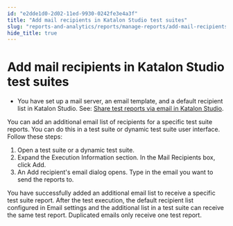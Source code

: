 ```yaml
---
id: "e2dde1d0-2d02-11ed-9930-0242fe3e4a3f"
title: "Add mail recipients in Katalon Studio test suites"
slug: "reports-and-analytics/reports/manage-reports/add-mail-recipients-in-katalon-studio-test-suites"
hide_title: true
---
```


# <a id="task-2165" class="anchor_top_offset"/><a id="ariaid-title1" class="anchor_top_offset"/>Add mail recipients in <span xmlns="http://www.w3.org/1999/xhtml" className="ph">Katalon Studio</span>  test suites

<div xmlns="http://www.w3.org/1999/xhtml" className="section prereq p"><ul className="ul"><li className="li"><p className="p">You have  set up a mail server, an email template, and a default recipient list in <span className="ph">Katalon Studio</span>. See: <a className="xref" href="/reports-and-analytics/reports/manage-reports/share-test-reports-via-email-in-katalon-studio">Share test reports via email in <span className="ph">Katalon Studio</span></a>.</p></li></ul></div>
<section xmlns="http://www.w3.org/1999/xhtml" className="section context">You can add an additional email list of recipients for a specific test suite reports. You can do this in a test suite or dynamic test suite user interface. Follow these steps:</section> 
<ol xmlns="http://www.w3.org/1999/xhtml" className="ol steps"><li className="li step"><span className="ph cmd">Open a test suite or a dynamic test suite.</span></li><li className="li step"><span className="ph cmd">Expand the <span className="ph uicontrol">Execution Information</span> section. In the <span className="ph uicontrol">Mail Recipients</span> box, click <span className="ph uicontrol">Add</span>.</span></li><li className="li step"><span className="ph cmd">An <span className="ph uicontrol">Add recipient's email</span> dialog opens. Type in the email you want to send the reports to.</span></li></ol> 
<section xmlns="http://www.w3.org/1999/xhtml" className="section result">You have successfully added an additional email list to receive a specific test suite report. After the test execution, the default recipient list configured in <span className="ph uicontrol">Email settings</span> and the additional list in a test suite can receive the same test report. Duplicated emails only receive one test report.</section> 

